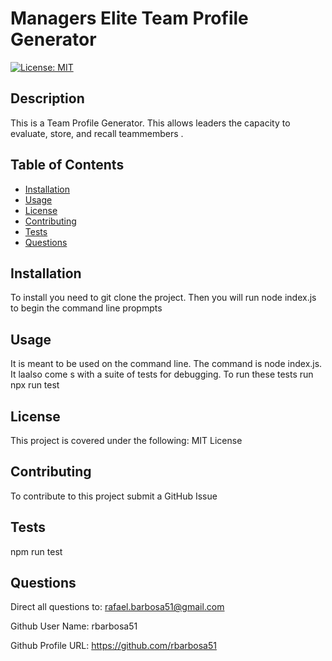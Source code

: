 # Managers Elite Team Profile Generator

[![License: MIT](https://img.shields.io/badge/License-MIT-yellow.svg)](https://opensource.org/licenses/MIT)

## Description

This is a Team Profile Generator. This allows leaders the capacity to evaluate,  store, and recall  teammembers . 

## Table of Contents

- [Installation](#installation)
- [Usage](#usage)
- [License](#license)
- [Contributing](#contributing)
- [Tests](#tests)
- [Questions](#questions)

## Installation

To install you need to git clone the project. Then you will run node index.js to begin the command line propmpts

## Usage

It is meant to be used on the command line. The command  is node index.js. It laalso come s with a suite of tests for debugging. To run these tests run npx run test

## License

This project is covered under the following: MIT License

## Contributing

To contribute to this project submit a GitHub Issue

## Tests

npm run test

## Questions

Direct all questions to: rafael.barbosa51@gmail.com

Github User Name: rbarbosa51

Github Profile URL: https://github.com/rbarbosa51

